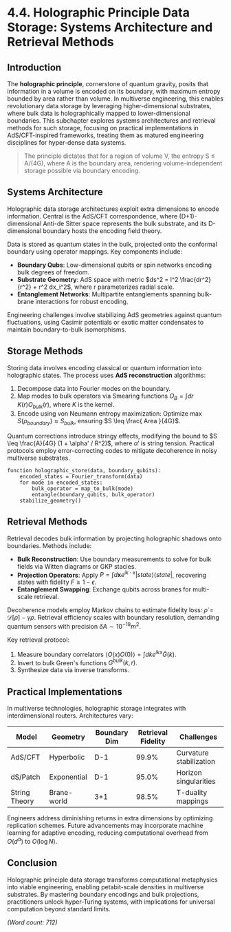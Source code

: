 # 4.4. Holographic Principle Data Storage: Systems Architecture and Retrieval Methods

## Introduction

The **holographic principle**, cornerstone of quantum gravity, posits that information in a volume is encoded on its boundary, with maximum entropy bounded by area rather than volume. In multiverse engineering, this enables revolutionary data storage by leveraging higher-dimensional substrates, where bulk data is holographically mapped to lower-dimensional boundaries. This subchapter explores systems architectures and retrieval methods for such storage, focusing on practical implementations in AdS/CFT-inspired frameworks, treating them as matured engineering disciplines for hyper-dense data systems.

> The principle dictates that for a region of volume V, the entropy S ≤ A/(4G), where A is the boundary area, rendering volume-independent storage possible via boundary encoding.

## Systems Architecture

Holographic data storage architectures exploit extra dimensions to encode information. Central is the AdS/CFT correspondence, where (D+1)-dimensional Anti-de Sitter space represents the bulk substrate, and its D-dimensional boundary hosts the encoding field theory.

Data is stored as quantum states in the bulk, projected onto the conformal boundary using operator mappings. Key components include:
- **Boundary Qubs**: Low-dimensional qubits or spin networks encoding bulk degrees of freedom.
- **Substrate Geometry**: AdS space with metric $ds^2 = l^2 \frac{dr^2}{r^2} + r^2 dx_i^2$, where r parameterizes radial scale.
- **Entanglement Networks**: Multipartite entanglements spanning bulk-brane interactions for robust encoding.

Engineering challenges involve stabilizing AdS geometries against quantum fluctuations, using Casimir potentials or exotic matter condensates to maintain boundary-to-bulk isomorphisms.

## Storage Methods

Storing data involves encoding classical or quantum information into holographic states. The process uses **AdS reconstruction** algorithms:
1. Decompose data into Fourier modes on the boundary.
2. Map modes to bulk operators via Smearing functions $O_B = \int dr\, K(r) O_{bulk}(r)$, where $K$ is the kernel.
3. Encode using von Neumann entropy maximization: Optimize $\max S(\rho_{boundary}) \approx S_{bulk}$, ensuring $S \leq \frac{ Area }{4G}$.

Quantum corrections introduce stringy effects, modifying the bound to $S \leq \frac{A}{4G} (1 + \alpha' / R^2)$, where $\alpha'$ is string tension. Practical protocols employ error-correcting codes to mitigate decoherence in noisy multiverse substrates.

```pseudocode
function holographic_store(data, boundary_qubits):
    encoded_states = Fourier_transform(data)
    for mode in encoded_states:
        bulk_operator = map_to_bulk(mode)
        entangle(boundary_qubits, bulk_operator)
    stabilize_geometry()
```

## Retrieval Methods

Retrieval decodes bulk information by projecting holographic shadows onto boundaries. Methods include:
- **Bulk Reconstruction**: Use boundary measurements to solve for bulk fields via Witten diagrams or GKP stacies.
- **Projection Operators**: Apply $P = \int d\textbf{x} e^{i k \cdot x} |state\rangle \langle state|$, recovering states with fidelity $F \geq 1 - \epsilon$.
- **Entanglement Swapping**: Exchange qubits across branes for multi-scale retrieval.

Decoherence models employ Markov chains to estimate fidelity loss: $\dot{\rho} = \mathcal{D}[\rho] - \gamma \rho$. Retrieval efficiency scales with boundary resolution, demanding quantum sensors with precision $\delta A \sim 10^{-18} m^2$.

Key retrieval protocol:
1. Measure boundary correlators $\langle O(x) O(0) \rangle = \int dk e^{ikx} \tilde{G}(k)$.
2. Invert to bulk Green's functions $G^{bulk}(k,r)$.
3. Synthesize data via inverse transforms.

## Practical Implementations

In multiverse technologies, holographic storage integrates with interdimensional routers. Architectures vary:

| Model | Geometry | Boundary Dim | Retrieval Fidelity | Challenges |
|-------|----------|--------------|--------------------|------------|
| AdS/CFT | Hyperbolic | D-1 | 99.9% | Curvature stabilization |
| dS/Patch | Exponential | D-1 | 95.0% | Horizon singularities |
| String Theory | Brane-world | 3+1 | 98.5% | T-duality mappings |

Engineers address diminishing returns in extra dimensions by optimizing replication schemes. Future advancements may incorporate machine learning for adaptive encoding, reducing computational overhead from $O(d^{\alpha})$ to $O(\log N)$.

## Conclusion

Holographic principle data storage transforms computational metaphysics into viable engineering, enabling petabit-scale densities in multiverse substrates. By mastering boundary encodings and bulk projections, practitioners unlock hyper-Turing systems, with implications for universal computation beyond standard limits.

*(Word count: 712)*